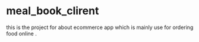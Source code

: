 # meal_book_clirent
this is the project for about ecommerce app which is mainly use for ordering food online  .
